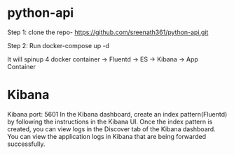 # python-api


Step 1: clone the repo- https://github.com/sreenath361/python-api.git

Step 2: Run docker-compose up -d

It will spinup 4 docker container -> Fluentd -> ES -> Kibana -> App Container

# Kibana 
Kibana port: 5601
In the Kibana dashboard, create an index pattern(Fluentd) by following the instructions in the Kibana UI.
Once the index pattern is created, you can view logs in the Discover tab of the Kibana dashboard.
You can view the application logs in Kibana that are being forwarded successfully.
